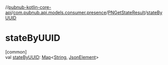 //[pubnub-kotlin-core-api](../../../index.md)/[com.pubnub.api.models.consumer.presence](../index.md)/[PNGetStateResult](index.md)/[stateByUUID](state-by-u-u-i-d.md)

# stateByUUID

[common]\
val [stateByUUID](state-by-u-u-i-d.md): [Map](https://kotlinlang.org/api/latest/jvm/stdlib/kotlin.collections/-map/index.html)&lt;[String](https://kotlinlang.org/api/latest/jvm/stdlib/kotlin/-string/index.html), [JsonElement](../../com.pubnub.api/-json-element/index.md)&gt;
